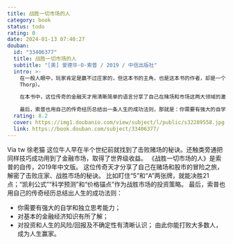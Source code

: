 ```yaml
---
title: 战胜一切市场的人
category: book
status: todo
rating: 0
date: 2024-01-13 07:40:27
douban:
  id: "33406377"
  title: 战胜一切市场的人
  subtitle: "[美] 爱德华·O·索普 / 2019 / 中信出版社"
  intro: >-
    在一般人眼中，玩家肯定是赢不过庄家的，但这本书的主角，也是这本书的作者，却是一个例外。他不仅在半个世纪前就找到了击败赌场的秘诀，而且还触类旁通地把这些技巧成功地运用到了一个更大的赌场——华尔街金融投资市场之中，并取得了世界级的投资收益。这个人就是爱德华·索普（Ed
    Thorp）。

    在本书中，这位传奇的金融天才用清晰简单的语言分享了自己在赌场和市场这两大领域的激动人心的冒险之旅，并分享了他击败庄家、战胜市场的秘诀，比如盯住“5”和“A”两张牌，就能决胜21点；而“凯利公式”“科学预测”和“价格锚点”则是战胜市场的最重要的投资策略。

    最后，索普也用自己的传奇经历总结出一条人生的成功法则，那就是：你需要有强大的自学能力、独立思考的能力，然后对基本的金融经济知识有所了解，对投资市场和人生当中的风险、回报和不确定性有清晰的认识，你就能够打败大多数人，成为让人羡慕的少数人生赢家之一。
  rating: 8.2
  cover: https://img1.doubanio.com/view/subject/l/public/s32289558.jpg
  link: https://book.douban.com/subject/33406377/
---
```


Via tw 徐老猫 这位牛人早在半个世纪前就找到了击败赌场的秘诀。还触类旁通把同样技巧成功用到了金融市场，取得了世界级收益。
《战胜一切市场的人》是索普的自传，2019年中文版。
这位传奇天才分享了自己在赌场和股市的冒险之旅，解密了击败庄家、战胜市场的秘诀。
比如盯住“5”和“A”两张牌，就能决胜21点；“凯利公式”“科学预测”和“价格锚点”作为战胜市场的投资策略。
最后，索普也用自己的传奇经历总结出人生的成功法则：
- 你需要有强大的自学和独立思考能力；
- 对基本的金融经济知识有所了解；
- 对投资和人生的风险/回报及不确定性有清晰认识；
由此你能打败大多数人，成为人生赢家。